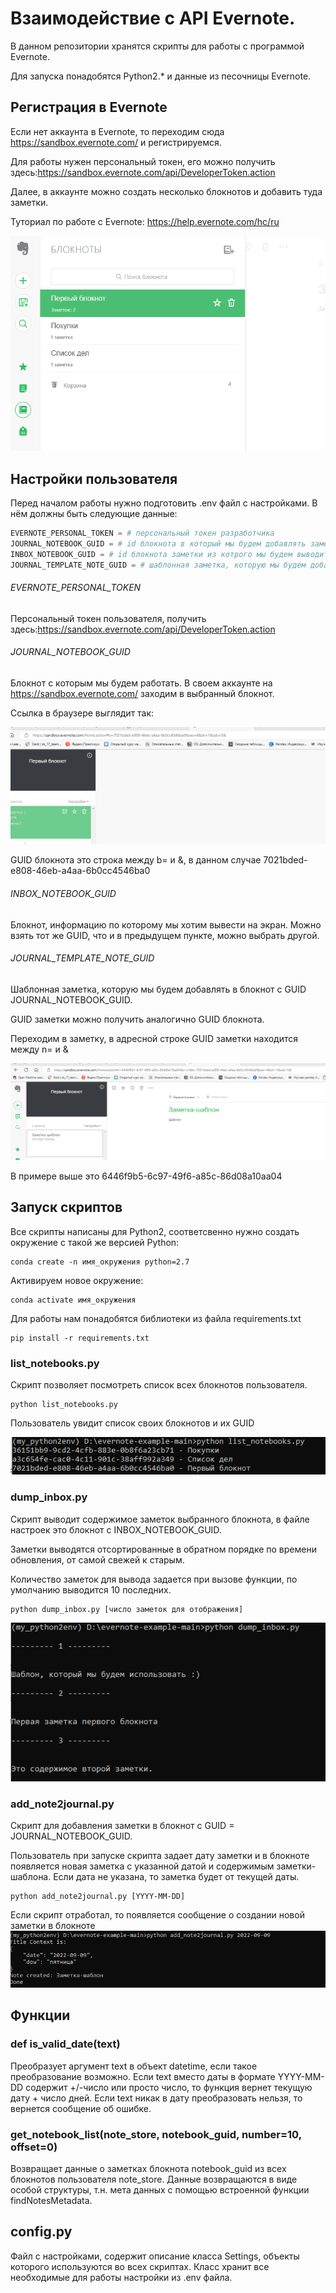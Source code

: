 # Взаимодействие с API Evernote.

В данном репозитории хранятся скрипты для работы с программой Evernote.

Для запуска понадобятся Python2.* и данные из песочницы Evernote.

## Регистрация в Evernote

Если нет аккаунта в Evernote, то переходим сюда https://sandbox.evernote.com/ и регистрируемся. 

Для работы нужен персональный токен, его можно получить здесь:https://sandbox.evernote.com/api/DeveloperToken.action

Далее, в аккаунте можно создать несколько блокнотов и добавить туда заметки.

Туториал по работе с Evernote: https://help.evernote.com/hc/ru

![](https://github.com/atskayasatana/Images/blob/1b2a82d30d041434b58a9fbc0e303f144a517735/%D0%91%D0%BB%D0%BE%D0%BA%D0%BD%D0%BE%D1%82%D1%8B.png)

## Настройки пользователя

Перед началом работы нужно подготовить .env файл с настройками.
В нём должны быть следующие данные:

``` Python
EVERNOTE_PERSONAL_TOKEN = # персональный токен разработчика
JOURNAL_NOTEBOOK_GUID = # id блокнота в который мы будем добавлять заметки
INBOX_NOTEBOOK_GUID = # id блокнота заметки из котрого мы будем выводить на экран
JOURNAL_TEMPLATE_NOTE_GUID = # шаблонная заметка, которую мы будем добавлять в блокнот
```
###### EVERNOTE_PERSONAL_TOKEN 
Персональный токен пользователя, получить здесь:https://sandbox.evernote.com/api/DeveloperToken.action

###### JOURNAL_NOTEBOOK_GUID 
Блокнот с которым мы будем работать. В своем аккаунте на https://sandbox.evernote.com/ заходим в выбранный блокнот.

Ссылка в браузере выглядит так:

![](https://github.com/atskayasatana/Images/blob/41b47b363a821c6df765e093d5a5f8eb51494a6f/bloknote_guid.png)

GUID блокнота это строка между b= и &, в данном случае 7021bded-e808-46eb-a4aa-6b0cc4546ba0

###### INBOX_NOTEBOOK_GUID

Блокнот, информацию по которому мы хотим вывести на экран. Можно взять тот же GUID, что и в предыдущем пункте, можно выбрать другой.

###### JOURNAL_TEMPLATE_NOTE_GUID

Шаблонная заметка, которую мы будем добавлять в блокнот с GUID JOURNAL_NOTEBOOK_GUID.

GUID заметки можно получить аналогично GUID блокнота. 

Переходим в заметку, в адресной строке GUID заметки находится между n= и &

![](https://github.com/atskayasatana/Images/blob/bc8aeeb6b91c8be13117c5a21c049b1bbfed012e/note_guid.png)

В примере выше это 6446f9b5-6c97-49f6-a85c-86d08a10aa04

## Запуск скриптов

Все скрипты написаны для Python2, соответсвенно нужно создать окружение с такой же версией Python:
```
conda create -n имя_окружения python=2.7
```
Активируем новое окружение:

```
conda activate имя_окружения

```

Для работы нам понадобятся библиотеки из файла requirements.txt

```
pip install -r requirements.txt
```
### list_notebooks.py

Скрипт позволяет посмотреть список всех блокнотов пользователя.

```
python list_notebooks.py
```
Пользователь увидит список своих блокнотов и их GUID

![](https://github.com/atskayasatana/Images/blob/470e360b2b7da8f0160bb96ab5217c1842fd4b0c/list_notebooks.png)

### dump_inbox.py 

Скрипт выводит содержимое заметок выбранного блокнота, в файле настроек это блокнот с  INBOX_NOTEBOOK_GUID.

Заметки выводятся отсортированные в обратном порядке по времени обновления, от самой свежей к старым. 

Количество заметок для вывода задается при вызове функции, по умолчанию выводится 10 последних.

```
python dump_inbox.py [число заметок для отображения]

```
![](https://github.com/atskayasatana/Images/blob/7c752d24e3eeac5799a5d1d5795b4d31b4256ecc/dump_inbox.png)

### add_note2journal.py

Скрипт для добавления заметки в блокнот с GUID = JOURNAL_NOTEBOOK_GUID. 

Пользователь при запуске скрипта задает дату заметки и в блокноте появляется новая заметка с указанной датой и содержимым заметки-шаблона. Если дата не указана, то заметка будет от текущей даты.

```
python add_note2journal.py [YYYY-MM-DD]
```

Если скрипт отработал, то появляется сообщение о создании новой заметки в блокноте
![](https://github.com/atskayasatana/Images/blob/f60c4feb11a98c1707b84790c4ae11434192ca87/add_note2journal.png)

## Функции
### def is_valid_date(text)

Преобразует аргумент text в объект datetime, если такое преобразование возможно.
Если text вместо даты в формате YYYY-MM-DD содержит +/-число или просто число, то функция вернет текущую дату + число дней.
Если text никак в дату преобразовать нельзя, то вернется сообщение об ошибке.

### get_notebook_list(note_store, notebook_guid, number=10, offset=0)

Возвращает данные о заметках блокнота notebook_guid из всех блокнотов пользователя note_store. 
Данные возвращаются в виде особой структуры, т.н. мета данных c помощью встроенной функции findNotesMetadata.

## config.py

Файл с настройками, содержит описание класса Settings, объекты которого используются во всех скриптах.
Класс хранит все необходимые для работы настройки из .env файла.














